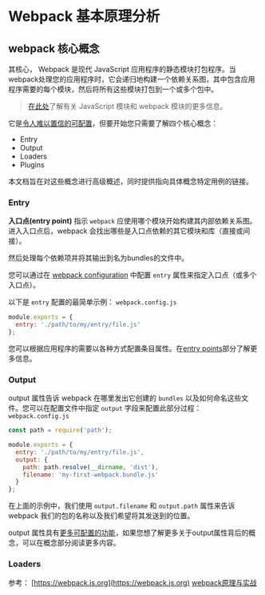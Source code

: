 # Webpack 基本原理分析
## webpack 核心概念
其核心， Webpack 是现代 JavaScript 应用程序的静态模块打包程序。当webpack处理您的应用程序时，它会递归地构建一个依赖关系图，其中包含应用程序需要的每个模块，然后将所有这些模块打包到一个或多个包中。

> [在此处](https://webpack.js.org/concepts/modules/)了解有关 JavaScript 模块和 webpack 模块的更多信息。

它是[令人难以置信的可配置](https://webpack.js.org/configuration/)，但要开始您只需要了解四个核心概念：
* Entry
* Output
* Loaders
* Plugins

本文档旨在对这些概念进行高级概述，同时提供指向具体概念特定用例的链接。

### Entry
**入口点(entry point)** 指示 `webpack` 应使用哪个模块开始构建其内部依赖关系图。进入入口点后，webpack 会找出哪些是入口点依赖的其它模块和库（直接或间接）。

然后处理每个依赖项并将其输出到名为bundles的文件中。

您可以通过在 [webpack configuration](https://webpack.js.org/configuration/) 中配置 `entry` 属性来指定入口点（或多个入口点）。

以下是 `entry` 配置的最简单示例：
`webpack.config.js`
```js
module.exports = {
  entry: './path/to/my/entry/file.js'
};
```
您可以根据应用程序的需要以各种方式配置条目属性。在[entry points](https://webpack.js.org/concepts/entry-points/)部分了解更多信息。

### Output
output 属性告诉 webpack 在哪里发出它创建的 `bundles` 以及如何命名这些文件。您可以在配置文件中指定 `output` 字段来配置此部分过程：
`webpack.config.js`
```js
const path = require('path');

module.exports = {
  entry: './path/to/my/entry/file.js',
  output: {
    path: path.resolve(__dirname, 'dist'),
    filename: 'my-first-webpack.bundle.js'
  }
};
```
在上面的示例中，我们使用 `output.filename` 和 `output.path` 属性来告诉 webpack 我们的包的名称以及我们希望将其发送到的位置。

output 属性具有[更多可配置的功能](https://webpack.js.org/configuration/output/)，如果您想了解更多关于output属性背后的概念，可以在概念部分阅读更多内容。

### Loaders


参考：
[https://webpack.js.org](https://webpack.js.org)
[webpack原理与实战](https://github.com/gwuhaolin/blog/issues/4)
